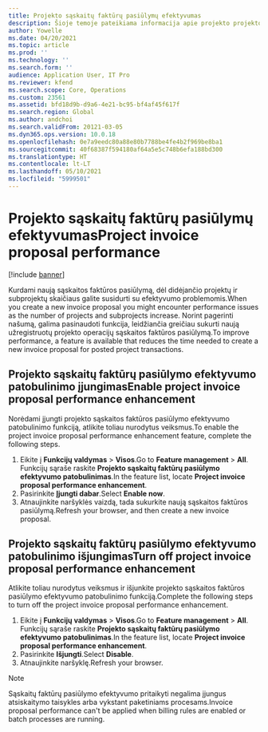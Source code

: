```yaml
---
title: Projekto sąskaitų faktūrų pasiūlymų efektyvumas
description: Šioje temoje pateikiama informacija apie projekto projekto sąskaitų faktūrų pasiūlymų efektyvumo patobulinimus.
author: Yowelle
ms.date: 04/20/2021
ms.topic: article
ms.prod: ''
ms.technology: ''
ms.search.form: ''
audience: Application User, IT Pro
ms.reviewer: kfend
ms.search.scope: Core, Operations
ms.custom: 23561
ms.assetid: bfd18d9b-d9a6-4e21-bc95-bf4af45f617f
ms.search.region: Global
ms.author: andchoi
ms.search.validFrom: 20121-03-05
ms.dyn365.ops.version: 10.0.18
ms.openlocfilehash: 0e7a9eedc80a88e80b7788be4fe4b2f969be8ba1
ms.sourcegitcommit: 40f68387f594180af64a5e5c748b6efa188bd300
ms.translationtype: HT
ms.contentlocale: lt-LT
ms.lasthandoff: 05/10/2021
ms.locfileid: "5999501"
---
```

# <a name="project-invoice-proposal-performance"></a><span data-ttu-id="2b747-103">Projekto sąskaitų faktūrų pasiūlymų efektyvumas</span><span class="sxs-lookup"><span data-stu-id="2b747-103">Project invoice proposal performance</span></span>

[!include [banner](../includes/banner.md)]

<span data-ttu-id="2b747-104">Kurdami naują sąskaitos faktūros pasiūlymą, dėl didėjančio projektų ir subprojektų skaičiaus galite susidurti su efektyvumo problemomis.</span><span class="sxs-lookup"><span data-stu-id="2b747-104">When you create a new invoice proposal you might encounter performance issues as the number of projects and subprojects increase.</span></span> <span data-ttu-id="2b747-105">Norint pagerinti našumą, galima pasinaudoti funkcija, leidžiančia greičiau sukurti naują užregistruotų projekto operacijų sąskaitos faktūros pasiūlymą.</span><span class="sxs-lookup"><span data-stu-id="2b747-105">To improve performance, a feature is available that reduces the time needed to create a new invoice proposal for posted project transactions.</span></span>

## <a name="enable-project-invoice-proposal-performance-enhancement"></a><span data-ttu-id="2b747-106">Projekto sąskaitų faktūrų pasiūlymo efektyvumo patobulinimo įjungimas</span><span class="sxs-lookup"><span data-stu-id="2b747-106">Enable project invoice proposal performance enhancement</span></span>
<span data-ttu-id="2b747-107">Norėdami įjungti projekto sąskaitos faktūros pasiūlymo efektyvumo patobulinimo funkciją, atlikite toliau nurodytus veiksmus.</span><span class="sxs-lookup"><span data-stu-id="2b747-107">To enable the project invoice proposal performance enhancement feature, complete the following steps.</span></span>

1.  <span data-ttu-id="2b747-108">Eikite į **Funkcijų valdymas** > **Visos**.</span><span class="sxs-lookup"><span data-stu-id="2b747-108">Go to **Feature management** > **All**.</span></span> <span data-ttu-id="2b747-109">Funkcijų sąraše raskite **Projekto sąskaitų faktūrų pasiūlymo efektyvumo patobulinimas**.</span><span class="sxs-lookup"><span data-stu-id="2b747-109">In the feature list, locate **Project invoice proposal performance enhancement**.</span></span>
2.  <span data-ttu-id="2b747-110">Pasirinkite **Įjungti dabar**.</span><span class="sxs-lookup"><span data-stu-id="2b747-110">Select **Enable now**.</span></span>
3.  <span data-ttu-id="2b747-111">Atnaujinkite naršyklės vaizdą, tada sukurkite naują sąskaitos faktūros pasiūlymą.</span><span class="sxs-lookup"><span data-stu-id="2b747-111">Refresh your browser, and then create a new invoice proposal.</span></span>

## <a name="turn-off-project-invoice-proposal-performance-enhancement"></a><span data-ttu-id="2b747-112">Projekto sąskaitų faktūrų pasiūlymo efektyvumo patobulinimo išjungimas</span><span class="sxs-lookup"><span data-stu-id="2b747-112">Turn off project invoice proposal performance enhancement</span></span>
<span data-ttu-id="2b747-113">Atlikite toliau nurodytus veiksmus ir išjunkite projekto sąskaitos faktūros pasiūlymo efektyvumo patobulinimo funkciją.</span><span class="sxs-lookup"><span data-stu-id="2b747-113">Complete the following steps to turn off the project invoice proposal performance enhancement.</span></span>

1.  <span data-ttu-id="2b747-114">Eikite į **Funkcijų valdymas** > **Visos**.</span><span class="sxs-lookup"><span data-stu-id="2b747-114">Go to **Feature management** > **All**.</span></span> <span data-ttu-id="2b747-115">Funkcijų sąraše raskite **Projekto sąskaitų faktūrų pasiūlymo efektyvumo patobulinimas**.</span><span class="sxs-lookup"><span data-stu-id="2b747-115">In the feature list, locate **Project invoice proposal performance enhancement**.</span></span>
2.  <span data-ttu-id="2b747-116">Pasirinkite **Išjungti**.</span><span class="sxs-lookup"><span data-stu-id="2b747-116">Select **Disable**.</span></span>
3.  <span data-ttu-id="2b747-117">Atnaujinkite naršyklę.</span><span class="sxs-lookup"><span data-stu-id="2b747-117">Refresh your browser.</span></span>

> [!NOTE]
> <span data-ttu-id="2b747-118">Sąskaitų faktūrų pasiūlymo efektyvumo pritaikyti negalima įjungus atsiskaitymo taisykles arba vykstant paketiniams procesams.</span><span class="sxs-lookup"><span data-stu-id="2b747-118">Invoice proposal performance can't be applied when billing rules are enabled or batch processes are running.</span></span>
